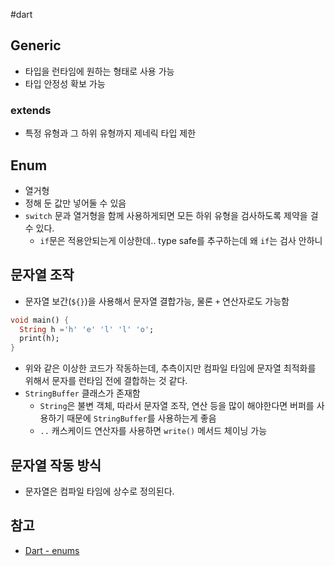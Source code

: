 #dart 

## Generic
- 타입을 런타임에 원하는 형태로 사용 가능
- 타입 안정성 확보 가능

### extends
- 특정 유형과 그 하위 유형까지 제네릭 타입 제한

## Enum
- 열거형
- 정해 둔 값만 넣어둘 수 있음
- `switch` 문과 열거형을 함께 사용하게되면 모든 하위 유형을 검사하도록 제약을 걸 수 있다.
	- `if`문은 적용안되는게 이상한데.. type safe를 추구하는데 왜 `if`는 검사 안하니

## 문자열 조작
- 문자열 보간(`${}`)을 사용해서 문자열 결합가능, 물론 `+` 연산자로도 가능함

```dart
void main() {
  String h ='h' 'e' 'l' 'l' 'o';
  print(h);
}
```
- 위와 같은 이상한 코드가 작동하는데, 추측이지만 컴파일 타임에 문자열 최적화를 위해서 문자를 런타임 전에 결합하는 것 같다.
- `StringBuffer` 클래스가 존재함
	- `String`은 불변 객체, 따라서 문자열 조작, 연산 등을 많이 해야한다면 버퍼를 사용하기 때문에 `StringBuffer`를 사용하는게 좋음
	- `..` 캐스케이드 연산자를 사용하면 `write()` 메서드 체이닝 가능

## 문자열 작동 방식
- 문자열은 컴파일 타임에 상수로 정의된다.

## 참고
- [Dart - enums](https://dart.dev/language/enums)